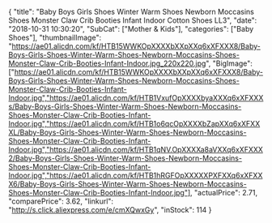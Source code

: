 {
	"title": "Baby Boys Girls Shoes Winter Warm Shoes Newborn Moccasins Shoes Monster Claw Crib Booties Infant Indoor Cotton Shoes LL3",
	"date": "2018-10-31 10:30:20",
	"SubCat": ["Mother & Kids"],
	"categories": ["Baby Shoes"],
	"thumbnailImage": "https://ae01.alicdn.com/kf/HTB15WWKOpXXXXbXXpXXq6xXFXXX8/Baby-Boys-Girls-Shoes-Winter-Warm-Shoes-Newborn-Moccasins-Shoes-Monster-Claw-Crib-Booties-Infant-Indoor.jpg_220x220.jpg",
	"BigImage": ["https://ae01.alicdn.com/kf/HTB15WWKOpXXXXbXXpXXq6xXFXXX8/Baby-Boys-Girls-Shoes-Winter-Warm-Shoes-Newborn-Moccasins-Shoes-Monster-Claw-Crib-Booties-Infant-Indoor.jpg","https://ae01.alicdn.com/kf/HTB1VxufOpXXXXbyaXXXq6xXFXXXs/Baby-Boys-Girls-Shoes-Winter-Warm-Shoes-Newborn-Moccasins-Shoes-Monster-Claw-Crib-Booties-Infant-Indoor.jpg","https://ae01.alicdn.com/kf/HTB1o6qcOpXXXXbZapXXq6xXFXXXL/Baby-Boys-Girls-Shoes-Winter-Warm-Shoes-Newborn-Moccasins-Shoes-Monster-Claw-Crib-Booties-Infant-Indoor.jpg","https://ae01.alicdn.com/kf/HTB1qNV.OpXXXXa8aVXXq6xXFXXX2/Baby-Boys-Girls-Shoes-Winter-Warm-Shoes-Newborn-Moccasins-Shoes-Monster-Claw-Crib-Booties-Infant-Indoor.jpg","https://ae01.alicdn.com/kf/HTB1hRGFOpXXXXXPXFXXq6xXFXXX6/Baby-Boys-Girls-Shoes-Winter-Warm-Shoes-Newborn-Moccasins-Shoes-Monster-Claw-Crib-Booties-Infant-Indoor.jpg"],
	"actualPrice": 2.71,
	"comparePrice": 3.62,
	"linkurl": "http://s.click.aliexpress.com/e/cmXQwxGy",
	"inStock": 114
}
